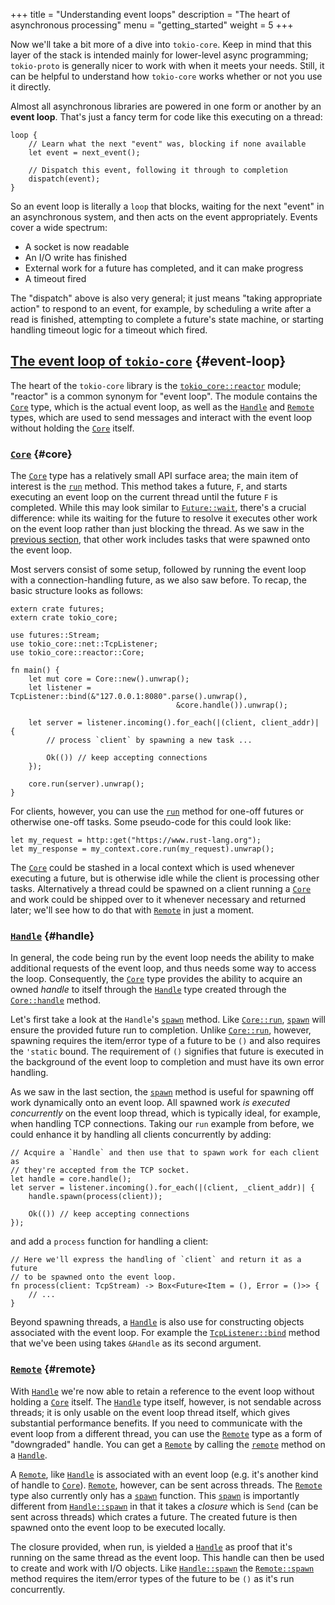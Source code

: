 +++
title = "Understanding event loops"
description = "The heart of asynchronous processing"
menu = "getting_started"
weight = 5
+++

Now we'll take a bit more of a dive into `tokio-core`. Keep in mind that this
layer of the stack is intended mainly for lower-level async programming;
`tokio-proto` is generally nicer to work with when it meets your needs. Still,
it can be helpful to understand how `tokio-core` works whether or not you use it
directly.

Almost all asynchronous libraries are powered in one form or another by an
**event loop**. That's just a fancy term for code like this executing
on a thread:

```rust,ignore
loop {
    // Learn what the next "event" was, blocking if none available
    let event = next_event();

    // Dispatch this event, following it through to completion
    dispatch(event);
}
```

So an event loop is literally a `loop` that blocks, waiting for the next "event"
in an asynchronous system, and then acts on the event appropriately. Events
cover a wide spectrum:

* A socket is now readable
* An I/O write has finished
* External work for a future has completed, and it can make progress
* A timeout fired

The "dispatch" above is also very general; it just means "taking appropriate
action" to respond to an event, for example, by scheduling a write after a read
is finished, attempting to complete a future's state machine, or starting
handling timeout logic for a timeout which fired.

## [The event loop of `tokio-core`](#event-loop) {#event-loop}

The heart of the `tokio-core` library is the [`tokio_core::reactor`] module;
"reactor" is a common synonym for "event loop". The module contains the [`Core`]
type, which is the actual event loop, as well as the [`Handle`] and [`Remote`]
types, which are used to send messages and interact with the event loop without
holding the [`Core`] itself.

### [`Core`](#core) {#core}

The [`Core`] type has a relatively small API surface area; the main item of
interest is the [`run`][`Core::run`] method. This method takes a future, `F`,
and starts executing an event loop on the current thread until the future `F` is
completed. While this may look similar to [`Future::wait`], there's a crucial
difference: while its waiting for the future to resolve it executes other work
on the event loop rather than just blocking the thread. As we saw in the
[previous section](../streams-and-sinks), that other work includes tasks that
were spawned onto the event loop.

Most servers consist of some setup, followed by running the event loop with a
connection-handling future, as we also saw before. To recap, the basic structure
looks as follows:

```rust,no_run
extern crate futures;
extern crate tokio_core;

use futures::Stream;
use tokio_core::net::TcpListener;
use tokio_core::reactor::Core;

fn main() {
    let mut core = Core::new().unwrap();
    let listener = TcpListener::bind(&"127.0.0.1:8080".parse().unwrap(),
                                     &core.handle()).unwrap();

    let server = listener.incoming().for_each(|(client, client_addr)| {
        // process `client` by spawning a new task ...

        Ok(()) // keep accepting connections
    });

    core.run(server).unwrap();
}
```

For clients, however, you can use the [`run`][`Core::run`] method for one-off
futures or otherwise one-off tasks. Some pseudo-code for this could look like:

```rust,ignore
let my_request = http::get("https://www.rust-lang.org");
let my_response = my_context.core.run(my_request).unwrap();
```

The [`Core`] could be stashed in a local context which is used whenever
executing a future, but is otherwise idle while the client is processing other
tasks. Alternatively a thread could be spawned on a client running a [`Core`]
and work could be shipped over to it whenever necessary and returned later;
we'll see how to do that with [`Remote`] in just a moment.

### [`Handle`](#handle) {#handle}

In general, the code being run by the event loop needs the ability to make
additional requests of the event loop, and thus needs some way to access the
loop. Consequently, the [`Core`] type provides the ability to acquire an owned
*handle* to itself through the [`Handle`] type created through the
[`Core::handle`] method.

Let's first take a look at the `Handle`'s [`spawn`][`Handle::spawn`] method. Like
[`Core::run`], [`spawn`][`Handle::spawn`] will ensure the provided future run to
completion. Unlike [`Core::run`], however, spawning requires the item/error type
of a future to be `()` and also requires the `'static` bound. The requirement of
`()` signifies that future is executed in the background of the event loop to
completion and must have its own error handling.

As we saw in the last section, the [`spawn`][`Handle::spawn`] method is useful
for spawning off work dynamically onto an event loop. All spawned work *is
executed concurrently* on the event loop thread, which is typically ideal, for
example, when handling TCP connections. Taking our `run` example from before, we
could enhance it by handling all clients concurrently by adding:

```rust,ignore
// Acquire a `Handle` and then use that to spawn work for each client as
// they're accepted from the TCP socket.
let handle = core.handle();
let server = listener.incoming().for_each(|(client, _client_addr)| {
    handle.spawn(process(client));

    Ok(()) // keep accepting connections
});
```

and add a `process` function for handling a client:

```rust,ignore
// Here we'll express the handling of `client` and return it as a future
// to be spawned onto the event loop.
fn process(client: TcpStream) -> Box<Future<Item = (), Error = ()>> {
    // ...
}
```

Beyond spawning threads, a [`Handle`] is also use for constructing objects
associated with the event loop. For example the [`TcpListener::bind`] method
that we've been using takes `&Handle` as its second argument.

### [`Remote`](#remote) {#remote}

With [`Handle`] we're now able to retain a reference to the event loop without
holding a [`Core`] itself. The [`Handle`] type itself, however, is not sendable
across threads; it is only usable on the event loop thread itself, which gives
substantial performance benefits. If you need to communicate with the event loop
from a different thread, you can use the [`Remote`] type as a form of
"downgraded" handle. You can get a [`Remote`] by calling the [`remote`] method
on a [`Handle`].

A [`Remote`], like [`Handle`] is associated with an event loop (e.g. it's
another kind of handle to [`Core`]). [`Remote`], however, can be sent across
threads. The [`Remote`] type also currently only has a
[`spawn`][`Remote::spawn`] function. This [`spawn`][`Remote::spawn`] is
importantly different from [`Handle::spawn`] in that it takes a *closure* which
is `Send` (can be sent across threads) which crates a future. The created future
is then spawned onto the event loop to be executed locally.

The closure provided, when run, is yielded a [`Handle`] as proof that it's
running on the same thread as the event loop. This handle can then be used to
create and work with I/O objects. Like [`Handle::spawn`] the [`Remote::spawn`]
method requires the item/error types of the future to be `()` as it's run
concurrently.

[IOCP]: https://www.freebsd.org/cgi/man.cgi?query=kqueue&sektion=2
[`Core::handle`]: https://docs.rs/tokio-core/0.1/tokio_core/reactor/struct.Core.html#method.handle
[`Core::run`]: https://docs.rs/tokio-core/0.1/tokio_core/reactor/struct.Core.html#method.run
[`Core`]: https://docs.rs/tokio-core/0.1/tokio_core/reactor/struct.Core.html
[`Event`]: https://docs.rs/mio/0.6/mio/struct.Event.html
[`Future::wait`]: https://docs.rs/futures/0.1/futures/future/trait.Future.html#method.wait
[`remote`]: https://docs.rs/tokio-core/0.1/tokio_core/reactor/struct.Handle.html#method.remote
[`Handle::spawn`]: https://docs.rs/tokio-core/0.1/tokio_core/reactor/struct.Handle.html#method.spawn
[`Handle`]: https://docs.rs/tokio-core/0.1/tokio_core/reactor/struct.Handle.html
[`Poll::poll`]: https://docs.rs/mio/0.6/mio/struct.Poll.html#method.poll
[`Poll`]: https://docs.rs/mio/0.6/mio/struct.Poll.html
[`Remote::spawn`]: https://docs.rs/tokio-core/0.1/tokio_core/reactor/struct.Remote.html#method.spawn
[`Remote`]: https://docs.rs/tokio-core/0.1/tokio_core/reactor/struct.Remote.html
[`TcpListener::bind`]: https://docs.rs/tokio-core/0.1/tokio_core/net/struct.TcpListener.html#method.bind
[`TcpListener`]: https://docs.rs/tokio-core/0.1/tokio_core/net/struct.TcpListener.html
[`TcpStream`]: https://docs.rs/tokio-core/0.1/tokio_core/net/struct.TcpStream.html
[`Token`]: https://docs.rs/mio/0.6/mio/struct.Token.html
[`UdpSocket`]: https://docs.rs/tokio-core/0.1/tokio_core/net/struct.UdpSocket.html
[`epoll`]: http://man7.org/linux/man-pages/man7/epoll.7.html
[`futures`]: https://docs.rs/futures/0.1
[`kqueue`]: https://www.freebsd.org/cgi/man.cgi?query=kqueue&sektion=2
[`mio`]: https://docs.rs/mio/0.6
[`tokio_core::reactor`]: https://docs.rs/tokio-core/0.1/tokio_core/reactor/index.html
[`tokio-core`]: https://docs.rs/tokio-core/0.1
[`tokio_core::net`]: https://docs.rs/tokio-core/0.1/tokio_core/net/
[`std::net`]: https://doc.rust-lang.org/std/net/
[`TcpStream::connect`]: https://docs.rs/tokio-core/0.1/tokio_core/net/struct.TcpStream.html#method.connect
[`TcpListener::incoming`]: https://docs.rs/tokio-core/0.1/tokio_core/net/struct.Incoming.html
[`tokio_core::io`]: https://docs.rs/tokio-core/0.1/tokio_core/io/
[`read_to_end`]: https://docs.rs/tokio-core/0.1/tokio_core/io/fn.read_to_end.html
[`write_all`]: https://docs.rs/tokio-core/0.1/tokio_core/io/fn.write_all.html
[`Io`]: https://docs.rs/tokio-core/0.1/tokio_core/io/trait.Io.html
[`Io::split`]: https://docs.rs/tokio-core/0.1/tokio_core/io/trait.Io.html#method.split
[`Io::framed`]: https://docs.rs/tokio-core/0.1/tokio_core/io/trait.Io.html#method.framed
[`Codec`]: https://docs.rs/tokio-core/0.1/tokio_core/io/trait.Codec.html
[`Framed`]: https://docs.rs/tokio-core/0.1/tokio_core/io/struct.Framed.html
[`Read`]: https://doc.rust-lang.org/std/io/trait.Read.html
[`Write`]: https://doc.rust-lang.org/std/io/trait.Write.html
[`Stream`]: https://docs.rs/futures/0.1/futures/stream/trait.Stream.html
[`Sink`]: https://docs.rs/futures/0.1/futures/sink/trait.Sink.html
[`Stream::split`]: https://docs.rs/futures/0.1/futures/stream/trait.Stream.html#method.split
[`EasyBuf`]: https://docs.rs/tokio-core/0.1.1/tokio_core/io/struct.EasyBuf.html
[`EasyBuf::drain_to`]: https://docs.rs/tokio-core/0.1.1/tokio_core/io/struct.EasyBuf.html#method.drain_to
[`tokio-proto`]: https://github.com/tokio-rs/tokio-proto
[`send_dgram`]: https://docs.rs/tokio-core/0.1.1/tokio_core/net/struct.UdpSocket.html#method.send_dgram
[`recv_dgram`]: https://docs.rs/tokio-core/0.1.1/tokio_core/net/struct.UdpSocket.html#method.recv_dgram
[`UdpSocket::framed`]: https://docs.rs/tokio-core/0.1.1/tokio_core/net/struct.UdpSocket.html#method.framed
[`UdpCodec`]: https://docs.rs/tokio-core/0.1.1/tokio_core/net/trait.UdpCodec.html
